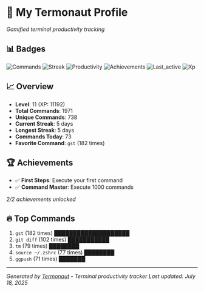 # 🚀 My Termonaut Profile

*Gamified terminal productivity tracking*

## 📊 Badges

![Commands](https://img.shields.io/badge/Commands-1971-blue?style=flat-square&logo=terminal&logoColor=white) ![Streak](https://img.shields.io/badge/Streak-5+days-green?style=flat-square&logo=terminal&logoColor=white) ![Productivity](https://img.shields.io/badge/Productivity-80.0%25-green?style=flat-square&logo=terminal&logoColor=white) ![Achievements](https://img.shields.io/badge/Achievements-5%2F10-blue?style=flat-square&logo=terminal&logoColor=white) ![Last_active](https://img.shields.io/badge/Last+Active-9h+ago-yellow?style=flat-square&logo=terminal&logoColor=white) ![Xp](https://img.shields.io/badge/XP-Level+11+%2811192%2F14400%29-blue?style=flat-square&logo=terminal&logoColor=white) 

## 📈 Overview

- **Level**: 11 (XP: 11192)
- **Total Commands**: 1971
- **Unique Commands**: 738
- **Current Streak**: 5 days
- **Longest Streak**: 5 days
- **Commands Today**: 73
- **Favorite Command**: `gst` (182 times)

## 🏆 Achievements

- ✅ **First Steps**: Execute your first command
- ✅ **Command Master**: Execute 1000 commands

*2/2 achievements unlocked*

## 🔥 Top Commands

1. `gst` (182 times) ████████████████████
2. `git diff` (102 times) ███████████
3. `tm` (79 times) ████████
4. `source ~/.zshrc` (77 times) ████████
5. `ggpush` (71 times) ███████

---

*Generated by [Termonaut](https://github.com/oiahoon/termonaut) - Terminal productivity tracker*
*Last updated: July 18, 2025*
